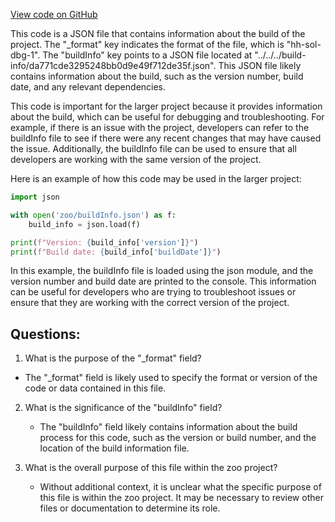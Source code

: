 [View code on GitHub](zoo-labs/zoo/blob/master/contracts/artifacts/src/interfaces/IERC20Burnable.sol/IERC20Burnable.dbg.json)

This code is a JSON file that contains information about the build of the project. The "_format" key indicates the format of the file, which is "hh-sol-dbg-1". The "buildInfo" key points to a JSON file located at "../../../build-info/da771cde3295248bb0d9e49f712de35f.json". This JSON file likely contains information about the build, such as the version number, build date, and any relevant dependencies.

This code is important for the larger project because it provides information about the build, which can be useful for debugging and troubleshooting. For example, if there is an issue with the project, developers can refer to the buildInfo file to see if there were any recent changes that may have caused the issue. Additionally, the buildInfo file can be used to ensure that all developers are working with the same version of the project.

Here is an example of how this code may be used in the larger project:

```python
import json

with open('zoo/buildInfo.json') as f:
    build_info = json.load(f)

print(f"Version: {build_info['version']}")
print(f"Build date: {build_info['buildDate']}")
```

In this example, the buildInfo file is loaded using the json module, and the version number and build date are printed to the console. This information can be useful for developers who are trying to troubleshoot issues or ensure that they are working with the correct version of the project.
## Questions: 
 1. What is the purpose of the "_format" field?
   - The "_format" field is likely used to specify the format or version of the code or data contained in this file.
   
2. What is the significance of the "buildInfo" field?
   - The "buildInfo" field likely contains information about the build process for this code, such as the version or build number, and the location of the build information file.
   
3. What is the overall purpose of this file within the zoo project?
   - Without additional context, it is unclear what the specific purpose of this file is within the zoo project. It may be necessary to review other files or documentation to determine its role.